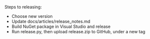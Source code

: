 Steps to releasing:
 * Choose new version
 * Update docs/articles/release_notes.md
 * Build NuGet package in Visual Studio and release 
 * Run release.py, then upload release.zip to GitHub, under a new tag